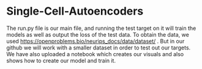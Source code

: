 # Single-Cell-Autoencoders
The run.py file is our main file, and running the test target on it will train the models as well as output the loss of the test data. 
To obtain the data, we used https://openproblems.bio/neurips_docs/data/dataset/ . But in our github we will work with a smaller dataset in order to test out our targets.
We have also uploaded a notebook which creates our visuals and also shows how to create our model and train it. 

